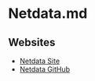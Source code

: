 # Netdata.md

## Websites
* [Netdata Site](https://www.netdata.cloud/)
* [Netdata GitHub](https://github.com/netdata/netdata)
